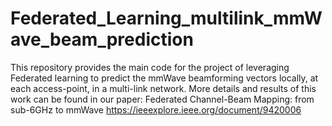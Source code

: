 # Federated_Learning_multilink_mmWave_beam_prediction
This repository provides the main code for the project of leveraging Federated learning to predict the mmWave beamforming vectors locally, at each access-point, in a multi-link network. More details and results of this work can be found in our paper: Federated Channel-Beam Mapping: from sub-6GHz to mmWave
https://ieeexplore.ieee.org/document/9420006
